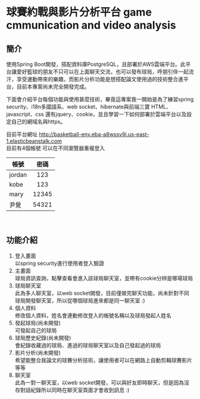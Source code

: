 # 球賽約戰與影片分析平台 game cmmunication and video analysis

## 簡介
使用Spring Boot開發，搭配資料庫PostgreSQL，且部署於AWS雲端平台。此平台讓愛好籃球的朋友不只可以在上面聊天交流，也可以發布球局，呼朋引伴一起流汗，享受運動帶來的樂趣，而影片分析功能是想搭配論文使用過的技術整合進平台，目前本專案尚未完全開發完成。<br/>

下面會介紹平台每個功能與使用甚麼技術，畢竟這專案我一開始是為了練習spring security、i18n多國語系、web socket、hibernate與前端三寶 HTML、javascript、css 還有jquery、cookie，並且學習一下如何部署於雲端平台以及設定自己的網域名與https。

目前平台網址 http://basketball-env.eba-a8wssv9i.us-east-1.elasticbeanstalk.com <br/>
目前有4個帳號 可以在不同瀏覽器重複登入 <br/>

帳號| 密碼
--------------|:-----:
jordan | 123
kobe   | 123
mary   | 12345
尹覺    | 54321

<br/>

## 功能介紹

1. 登入畫面<br/>
以spring security進行使用者登入驗證
2. 主畫面<br/>
球局資訊查詢，點擊查看會進入該球局聊天室，並帶有cookie分辨是哪場球局
3. 球局聊天室<br/>
此為多人聊天室，以web socket開發，目前僅做完聊天功能，尚未針對不同球局開發聊天室，所以從哪個球局進來都是同一聊天室 :)
4. 個人資料<br/>
修改個人資料，姓名會連動修改登入的帳號名稱以及球局發起人姓名
5. 發起球局(尚未開發)<br/>
可發起自己的球局
6. 球局歷史紀錄(尚未開發)<br/>
會紀錄收藏過的球局、進過的球局聊天室以及自己發起過的球局
7. 影片分析(尚未開發)<br/>
希望能整合我論文的球賽分析技術，讓使用者可以在網路上自動剪輯球賽影片等等
8. 聊天室<br/>
此為一對一聊天室，以web socket開發，可以與好友即時聊天，但是因為沒存對話紀錄所以同時在聊天室頁面才會收到訊息 :)